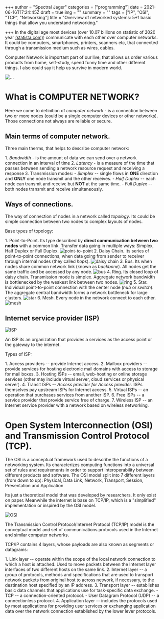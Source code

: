 +++
author = "Spectral Jager"
categories = ["programming"]
date = 2021-06-16T17:24:45Z
draft = true
img = ""
summary = ""
tags = ["IP", "OSI", "TCP", "Networking"]
title = "Overview of networked systems: 5+1 basic things that allow you understand networking."

+++
In the digital age most devices (over 10.07 billions on statistic of 2020 year [(statista.com)](https://www.statista.com/statistics/1183457/iot-connected-devices-worldwide/)) communicate with each other over computer networks. It could be computers, smartphones, printers, scanners etc, that connected through a transmission medium such as wires, cables.

Computer Network is important part of our live, that allows us order various products from home, self-study, spend funny time and other different things. I also could say it help us survive in modern world.

![...](https://images.unsplash.com/photo-1483389127117-b6a2102724ae)

# What is COMPUTER NETWORK?

Here we come to definition of _computer network_ - is a connection between two or more nodes (could be a single computer devices or other networks). Those connections not always are reliable or secure.

## Main terms of computer network.

Three main therms, that helps to describe computer network:

1\. _Bandwidth_ - is the amount of data we can send over a network connection in an interval of time
2\. _Latency_ - is a measure of the time that passes between sending a network resource request and receiving a response
3\. Transmission modes:
\- _Simplex_ -- single flows in **ONE** direction and **ONLY** one node transmit and the other receives.
\- _Half Duplex_ -- each node can transmit and receive but **NOT** at the same time.
\- _Full Duplex_ -- both nodes transmit and receive simultaneously.

## Ways of connections.

The way of connection of nodes in a network called _topology_. Its could be simple connection between two nodes to complex layouts of nodes.

Base types of topology:

1\. Point-to-Point. Its type described by **direct communication between two nodes** with a common link. Transfer data going in multiple ways: Simplex, Half Duplex or Full Duplex.
![point-to-point](https://www.myworkingnet.com/wp-content/uploads/2021/02/Point-to-Point-Network-Topology.png)
2\. Daisy Chain. Its series of point-to-point connections, when data going from sender to receiver through internal nodes (they called _hops_).
![daisy chain](https://i.pinimg.com/originals/db/cc/d1/dbccd1be7e8731070d2fbf888a8807ae.png)
3\. Bus. Its when nodes share common network link (known as _backbone_). All nodes get the same traffic and be accessed by any node. ![bus](https://i.pinimg.com/originals/d9/a9/74/d9a97433e7fff183ce32c70f80152720.png)
4\. Ring. Its closed loop of daisy chain. Transmission mode is simplex. Aggregate network bandwidth is bottlenecked by the weakest link between two nodes.
![ring](https://www.myworkingnet.com/wp-content/uploads/2021/02/Ring-Topology-1024x645.png)
5\. Star. Individual point-to-point connection with the center node (_hub_ or _switch_). The aggregate central bandwidth forms a network bottleneck for large clusters.
![star](https://www.myworkingnet.com/wp-content/uploads/2020/01/Star-topology.png)
6\. Mesh. Every node in the network connect to each other.
![mesh](https://www.myworkingnet.com/wp-content/uploads/2021/02/Mesh-Topology-1024x632.png)

## Internet service provider (ISP)

![ISP](https://upload.wikimedia.org/wikipedia/commons/thumb/9/9f/Internet_Connectivity_Access_layer.svg/800px-Internet_Connectivity_Access_layer.svg.png)

An ISP its an organization that provides a services as the access point or the gateway to the internet.

Types of ISP:

1\. Access providers -- provide Internet access.
2\. Mailbox providers -- provide services for hosting electronic mail domains with access to storage for mail boxes.
3\. Hosting ISPs -- email, web-hosting or online storage services (other may include virtual server, cloud services or physical server).
4\. Transit ISPs -- _Access provider for Access provider_. ISPs themselves pay upstream ISPs for Internet access.
5\. Virtual ISPs -- an operation that purchases services from another ISP.
6\. Free ISPs -- a service provider that provide service free of charge.
7\. Wireless ISP -- an Internet service provider with a network based on wireless networking.

# Open System Interconnection (OSI) and Transmission Control Protocol (TCP).

The OSI is a conceptual framework used to describe the functions of a networking system. Its characterizes computing functions into a universal set of rules and requirements in order to support interoperability between different products and software. The OSI model split into 7 different layers (from down to up): Physical, Data Link, Network, Transport, Session, Presentation and Application.

Its just a theoretical model that was developed by researchers. It only exist on paper. Meanwhile the internet is base on TCP/IP, which is a "simplified" implementation or inspired by the OSI model.

![OSI](https://media.fs.com/images/community/wp-content/uploads/2017/11/comparison-of-OSI-and-TCPIP.jpg)

The Transmission Control Protocol/Internet Protocol (TCP/IP) model is the conceptual model and set of communications protocols used in the Internet and similar computer networks.

TCP/IP contains 4 layers, whose payloads are also known as segments or datagrams:

1\. Link layer -- operate within the scope of the local network connection to which a host is attached. Used to move packets between the Internet layer interfaces of two different hosts on the same link.
2\. Internet layer -- a group of protocols, methods and specifications that are used to transport network packets from original host to across network, if necessary, to the destination host specified by an IP address.
3\. Transport layer -- establishes basic data channels that applications use for task-specific data exchange.
\- TCP -- a connection-oriented protocol.
\- User Datagram Protocol (UDP) -- a connectionless protocol.
4\. Application layer -- includes the protocols used by most applications for providing user services or exchanging application data over the network connection established by the lower lever protocols.